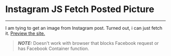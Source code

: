 # Instagram JS Fetch Posted Picture 
----
I am tying to get an image from Instagram post. Turned out, i can just fetch it. <a class="btn btn-white" href="https://jundi77.github.io/ig-test/" target="_blank" rel="noopener noreferrer">Preview the site.</a>

> **_NOTE:_**  Doesn't work with browser that blocks Facebook request or has Facebook Container function.
